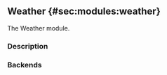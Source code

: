 ## Weather {#sec:modules:weather}

The Weather module.

### Description

<!-- Description of the module -->

### Backends

<!-- Backends the module supports including links to external resources -->

